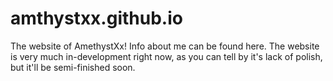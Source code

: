 # amthystxx.github.io
The website of AmethystXx! Info about me can be found here. The website is very much in-development right now, as you can tell by it's lack of polish, but it'll be semi-finished soon.
